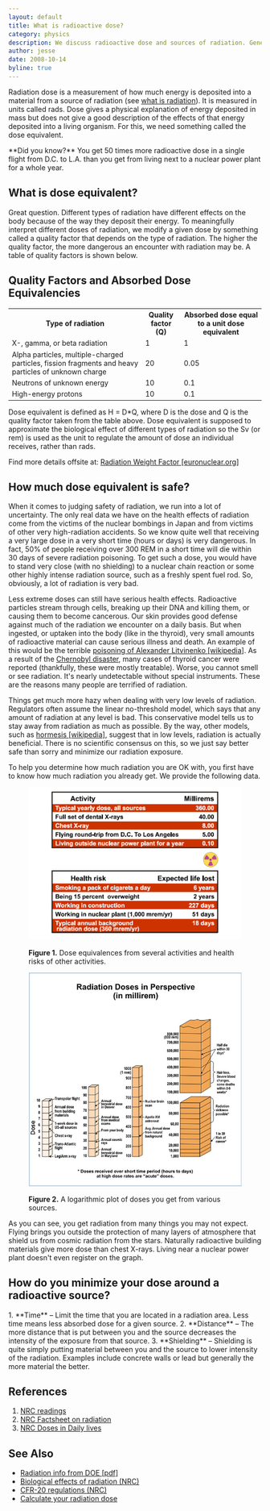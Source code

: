 ```yaml
---
layout: default
title: What is radioactive dose?
category: physics
description: We discuss radioactive dose and sources of radiation. General health related stuff.
author: jesse
date: 2008-10-14
byline: true
---
```



<div class="row">
<div class="col-md-8" markdown="1" id="dose">

Radiation dose is a measurement of how much energy is deposited into a material from a source of 
radiation (see <a href="{% link radioactivity.md %}">what is radiation</a>). It is measured in 
units called rads. Dose gives a physical explanation of energy deposited in mass but does not 
give a good description of the effects of that energy deposited into a living organism. For 
this, we need something called the dose equivalent.

<div class="alert alert-success" role="alert" markdown="1">
**Did you know?** You get 50 times more radioactive 
dose in a single flight from D.C. to L.A. than you get from living next to a nuclear power plant 
for a whole year.
</div>

<h2 id="doseequiv">What is dose equivalent?</h2>
Great question. Different types of radiation have different effects on the body because 
of the way they deposit their energy. To meaningfully interpret different doses of radiation, 
we modify a given dose by something called a quality factor that depends on the type of radiation. 
The higher the quality factor, the more dangerous an encounter with radiation may be. A table of 
quality factors is shown below.

</div>
</div>

<div class="row">
<div class="col-md-8" markdown="1">


## Quality Factors and Absorbed Dose Equivalencies

<table class="table table-striped">

<tr><th>Type of radiation </th><th >Quality factor<br />(Q)</th><th >Absorbed dose equal to a unit dose equivalent</th></tr>
<tr><td>X-, gamma, or beta radiation</td><td>1</td><td>1</td></tr>
<tr><td>Alpha particles, multiple-charged particles, fission 
fragments and heavy particles of unknown charge</td><td>20</td><td>0.05</td></tr>
<tr><td>Neutrons of unknown energy</td><td>10</td><td>0.1</td></tr>
<tr><td>High-energy protons</td><td>10</td><td>0.1</td></tr>
</table>

Dose equivalent is defined as H = D\*Q, where D is the dose and Q is the quality factor taken 
from the table above. Dose equivalent is supposed to approximate the biological effect of 
different types of radiation so the Sv (or rem) is used as the unit to regulate 
the amount of dose an individual receives, rather than rads.

Find more details offsite at: <a href="https://www.euronuclear.org/glossary/radiation-weighting-factors/">Radiation Weight Factor [euronuclear.org]</a>

## How much dose equivalent is safe?

When it comes to judging safety of radiation, we run into a lot of uncertainty. The only real data we have on the health effects of radiation
come from the victims of the nuclear bombings in Japan and from victims of other very high-radiation accidents. So we know quite well that receiving
a very large dose in a very short time (hours or days) is very dangerous. In fact, 50% of people receiving over 300 REM in a short time will die within 30 days 
of severe radiation poisoning. To get such a dose, you would have to stand very close (with no shielding) to a nuclear chain reaction or some 
other highly intense radiation source, such as a freshly spent fuel rod. So, obviously, a lot of radiation is very bad.

Less extreme doses can still have serious health effects. Radioactive particles stream through cells, breaking up their 
DNA and killing them, or causing them to become cancerous. Our skin provides good defense against much of the radiation 
we encounter on a daily basis. But when ingested, or uptaken into the body (like in the thyroid), very small amounts 
of radioactive material can cause serious illness and death. An example of this would be the terrible 
<a href="http://en.wikipedia.org/wiki/Alexander_Litvinenko_poisoning">poisoning of Alexander Litvinenko [wikipedia]</a>. 
As a result of the <a href="{% link chernobyl-main.html %}">Chernobyl disaster</a>, many cases of thyroid cancer were reported (thankfully, 
these were mostly treatable). Worse, you cannot smell or see radiation. It's nearly undetectable without special 
instruments. These are the reasons many people are terrified of radiation. 

Things get much more hazy when dealing with very low levels of radiation. Regulators often assume 
the linear no-threshold model, which says that any amount of radiation at any level is bad. This 
conservative model tells us to stay away from radiation as much as possible. By the way, other 
models, such as <a href="https://en.wikipedia.org/wiki/Hormesis">hormesis [wikipedia]</a>, suggest 
that in low levels, radiation is actually beneficial. There is no scientific consensus on this, 
so we just say better safe than sorry and minimize our radiation exposure. 

To help you determine how much radiation you are OK with, you first have to know how much radiation you already 
get. We provide the following data.

<figure>
<img src="/img/rad_effects.png" alt="Radiation doses and expected life impacts of various activities."/>
<figcaption>
<p><strong>Figure 1.</strong>  Dose equivalences from several activities and health risks of other activities.</p>
</figcaption>
</figure>

<figure>
<img src="/img/doses-in-perspective.jpg" alt="Radiation doses in perspective
(from the NRC)." title="Radiation doses in perspective (from the NRC)."/>
<figcaption>
<p><strong>Figure 2.</strong>  A logarithmic plot of doses you get from various sources.</p>
</figcaption>
</figure>

As you can see, you get radiation from many things you may not expect. Flying brings you 
outside the protection of many layers of atmosphere that shield us from cosmic radiation 
from the stars. Naturally radioactive building materials give more dose than chest X-rays. 
Living near a nuclear power plant doesn't even register on the graph.


<h2 id="protect">How do you minimize your dose around a radioactive source?</h2>
1. **Time** – Limit the time that you are located in a radiation area.  Less time means less absorbed dose for a given source.
2. **Distance** – The more distance that is put between you and the source decreases the intensity of the exposure from that source.
3. **Shielding** – Shielding is quite simply putting material between you and the source to lower intensity of the radiation.
   Examples include concrete walls or lead but generally the more material the better.

## References
1. <a href="https://www.nrc.gov/reading-rm/doc-collections/cfr/part020/part020-1004.html">NRC readings</a>
2. <a href="https://www.nrc.gov/reading-rm/doc-collections/fact-sheets/bio-effects-radiation.html">NRC Factsheet on radiation</a>
3. <a href="https://www.nrc.gov/about-nrc/radiation/around-us/doses-daily-lives.html">NRC Doses in Daily lives</a>

## See Also
* <a href="https://energy.gov/ehss/radiation-safety-training-materials">Radiation info from DOE [pdf]</a>
* <a href="https://www.nrc.gov/reading-rm/doc-collections/fact-sheets/bio-effects-radiation.html">Biological effects of radiation (NRC)</a>
* <a href="https://www.nrc.gov/reading-rm/doc-collections/cfr/part020/">CFR-20 regulations (NRC)</a>
* <a href="https://www.epa.gov/radiation/calculate-your-radiation-dose">Calculate your radiation dose</a>

</div>
</div>




